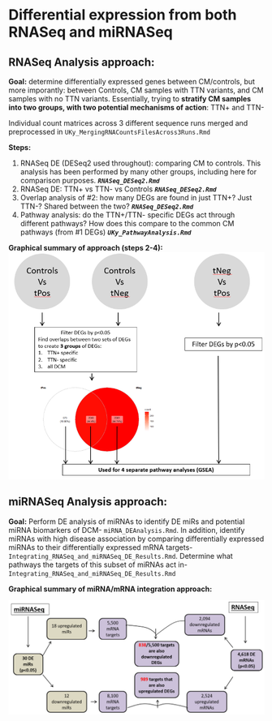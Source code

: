 # Differential expression from both RNASeq and miRNASeq

## RNASeq Analysis approach:
**Goal:** determine differentially expressed genes between CM/controls, but more imporantly: between Controls, CM samples with TTN variants, and CM samples with no TTN variants. 
Essentially, trying to **stratify CM samples into two groups, with two potential mechanisms of action**: TTN+ and TTN-

Individual count matrices across 3 different sequence runs merged and preprocessed in `UKy_MergingRNACountsFilesAcross3Runs.Rmd`

**Steps:**
1. RNASeq DE (DESeq2 used throughout): comparing CM to controls. This analysis has been performed by many other groups, including here for comparison purposes. ***`RNASeq_DESeq2.Rmd`***
2. RNASeq DE: TTN+ vs TTN- vs Controls ***`RNASeq_DESeq2.Rmd`***
3. Overlap analysis of #2: how many DEGs are found in just TTN+? Just TTN-? Shared between the two? ***`RNASeq_DESeq2.Rmd`***
4. Pathway analysis: do the TTN+/TTN- specific DEGs act through different pathways? How does this compare to the common CM pathways (from #1 DEGs) ***`UKy_PathwayAnalysis.Rmd`***

**Graphical summary of approach (steps 2-4):**
![RNASeqApproach](RNASeq_DEMethod.PNG)

## miRNASeq Analysis approach:
**Goal:** Perform DE analysis of miRNAs to identify DE miRs and potential miRNA biomarkers of DCM- `miRNA_DEAnalysis.Rmd`. In addition, identify miRNAs with high disease association by comparing differentially expressed miRNAs to their differentially expressed mRNA targets- `Integrating_RNASeq_and_miRNASeq_DE_Results.Rmd`. Determine what pathways the targets of this subset of miRNAs act in- `Integrating_RNASeq_and_miRNASeq_DE_Results.Rmd`


**Graphical summary of miRNA/mRNA integration approach:**

![miRNAApproach](miRNAMethod.PNG)
